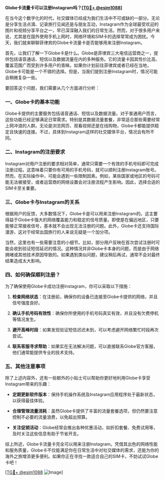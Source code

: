 **Globe卡流量卡可以注册Instagram吗？[[TG💪+ @esim1088](https://t.me/s/esim1088)]**

在当今这个数字化的时代，社交媒体已经成为我们生活中不可或缺的一部分。无论是分享生活点滴、记录旅行见闻还是与朋友互动，Instagram作为全球最受欢迎的图片和视频分享平台之一，早已深深融入我们的日常生活。然而，对于很多用户来说，尤其是在国外使用手机上网时，网络环境和SIM卡的选择常常成为困扰。今天，我们就来聊聊菲律宾的Globe卡流量卡是否能够用来注册Instagram。

首先，让我们了解一下Globe卡是什么。Globe是菲律宾三大电信运营商之一，提供包括语音通话、短信以及数据流量在内的多种服务。它的流量卡因其性价比高、覆盖范围广而受到许多用户的青睐。如果你计划前往菲律宾或者已经在当地，Globe卡可能是一个不错的选择。但是，当我们提到注册Instagram时，情况可能会稍微复杂一些。

要回答这个问题，我们需要从几个方面进行分析：

### 一、Globe卡的基本功能

Globe卡提供的主要服务包括语音通话、短信以及数据流量。对于普通用户而言，这些功能已经足够满足日常需求。特别是其数据流量套餐，非常适合那些需要经常上网冲浪的人群。无论是浏览网页、观看视频还是在线购物，Globe卡都能提供稳定且快速的连接。不过，具体到Instagram这样的社交媒体平台，情况会有所不同。

### 二、Instagram的注册要求

Instagram对用户注册的要求相对简单，通常只需要一个有效的手机号码即可完成注册过程。这意味着只要你有可用的手机号码，就可以顺利注册Instagram账号。然而，在实际操作中，可能会遇到一些限制因素。例如，某些国家或地区的号码可能无法被接受，或者运营商的网络设置会对注册流程产生影响。因此，选择合适的SIM卡至关重要。

### 三、Globe卡与Instagram的关系

根据用户的反馈，大多数情况下，Globe卡是可以用来注册Instagram的。这主要得益于Globe卡强大的网络覆盖能力和稳定的信号质量。即使是在偏远地区，只要能够正常接收信号，基本就不会出现无法注册的问题。此外，Globe卡还支持国际漫游，这对于经常出国旅行的人来说无疑是一个加分项。

当然，这里也有一些需要注意的小细节。比如，部分用户反映在首次尝试注册时可能会收到验证短信延迟的情况。这种情况并非Globe卡本身的问题，而是由于网络拥堵或其他技术原因导致的。如果遇到类似问题，建议稍后再试，通常不会对最终结果造成太大影响。

### 四、如何确保顺利注册？

为了确保使用Globe卡成功注册Instagram，你可以采取以下措施：

1. **检查网络状态**：在注册前，确保你的设备已连接至Globe卡提供的网络，并且信号强度良好。
   
2. **确认手机号码有效性**：确保你所使用的手机号码真实有效，并且没有欠费停机等情况发生。
   
3. **避开高峰时段**：如果发现验证短信迟迟未到，可以考虑避开网络繁忙时段再次尝试。
   
4. **联系客服寻求帮助**：如果实在无法解决问题，可以直接联系Globe官方客服，他们通常能提供专业的技术支持。

### 五、其他注意事项

除了上述内容外，还有一些额外的小贴士可以帮助你更好地利用Globe卡享受Instagram带来的乐趣：

- **定期更新软件版本**：保持手机操作系统及Instagram应用程序处于最新状态，以获得最佳体验。
  
- **合理管理流量消耗**：虽然Globe卡提供了丰富的流量套餐选项，但仍然要注意控制不必要的流量浪费，以免超出预算。
  
- **关注促销活动**：Globe经常会推出各种优惠活动，如折扣套餐、免费试用等，及时关注这些信息有助于节省开支。

综上所述，Globe卡流量卡完全可以用来注册Instagram。凭借其出色的网络性能和服务质量，Globe卡不仅能满足你在日常生活中对社交媒体的需求，还能为你的海外之旅增添更多便利。如果你正在寻找一款适合自己的SIM卡，不妨试试Globe卡吧！

[[TG💪+ @esim1088](https://t.me/s/esim1088) ![Image](https://i.postimg.cc/4NQfJmqS/Snipaste-2025-05-13-00-14-12.png)]